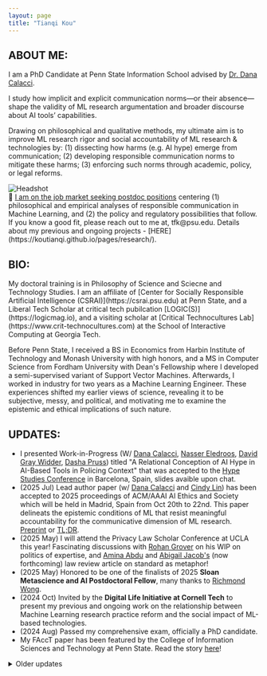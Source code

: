 ```yaml
---
layout: page
title: "Tianqi Kou"
---
```


## **ABOUT ME**:

<div class="intro-hero card">
  <div class="intro-copy pubs" markdown="1">

    
I am a PhD Candidate at Penn State Information School advised by [Dr. Dana Calacci](https://www.dcalacci.net).

I study how implicit and explicit communication norms—or their absence—shape the validity of ML research argumentation and broader discourse about AI tools’ capabilities.

Drawing on philosophical and qualitative methods, my ultimate aim is to improve ML research rigor and social accountability of ML research & technologies by: (1) dissecting how harms (e.g. AI hype) emerge from communication; (2) developing responsible communication norms to mitigate these harms; (3) enforcing such norms through academic, policy, or legal reforms.

  </div>
  <img class="headshot" src="{{ "/assets/img/headshot_crop.jpg" | relative_url }}" alt="Headshot" />
</div>

<div class="job-market-box" markdown="1">
🌟 <ins>I am on the job market seeking postdoc positions</ins> centering (1) philosophical and empirical analyses of responsible communication in Machine Learning, and (2) the policy and regulatory possibilities that follow. If you know a good fit, please reach out to me at, tfk@psu.edu. Details about my previous and ongoing projects - [HERE](https://koutianqi.github.io/pages/research/).
</div>

<!--- and --->

<!--- <div style="clear: both; height: 16px;"></div> --->

<!--- <details class="bio-section" markdown="1">
  <!--- <summary>Bio</summary> --->
<div class="bio-block" markdown="1">

## **BIO**:
<div class="pubs" markdown="1">
My doctoral training is in Philosophy of Science and Sciecne and Technology Studies. I am an affiliate of [Center for Socially Responsible Artificial Intelligence (CSRAI)](https://csrai.psu.edu) at Penn State, and a Liberal Tech Scholar at critical tech pubilcation [LOGIC(S)](https://logicmag.io), and a visiting scholar at [Critical Technocultures Lab](https://www.crit-technocultures.com) at the School of Interactive Computing at Georgia Tech.

Before Penn State, I received a BS in Economics from Harbin Institute of Technology and Monash University with high honors, and a MS in Computer Science from Fordham University with Dean's Fellowship where I developed a semi-supervised variant of Support Vector Machines. Afterwards, I worked in industry for two years as a Machine Learning Engineer. These experiences shifted my earlier views of science, revealing it to be subjective, messy, and political, and motivating me to examine the epistemic and ethical implications of such nature.
</div>

<!--- </details> --->

</div>

## **UPDATES**:
<div class="updates pubs" markdown="1">

- I presented Work-in-Progress (W/ [Dana Calacci](https://www.dcalacci.net), [Nasser Eledroos](https://nasser.wiki), [David Gray Widder](https://davidwidder.me), [Dasha Pruss](https://www.dashapruss.com)) titled "A Relational Conception of AI Hype in AI-Based Tools in Policing Context" that was accepted to the [Hype Studies Conference](https://hypestudies.org/conference) in Barcelona, Spain, slides avaible upon chat.
- (2025 Jul) Lead author paper (w/ [Dana Calacci](https://www.dcalacci.net) and [Cindy Lin](https://lincindy.com)) has been accepted to 2025 proceedings of ACM/AAAI AI Ethics and Society which will be held in Madrid, Spain from Oct 20th to 22nd. This paper delineats the epistemic conditions of ML that resist meaningful accountability for the communicative dimension of ML research. [Preprint](https://arxiv.org/abs/2508.08739) or [TL;DR](https://www.linkedin.com/posts/koutianqi_dead-zone-of-accountability-why-social-claims-activity-7361214088003108864-3aJR?utm_source=share&utm_medium=member_desktop&rcm=ACoAACPLLPcBeEM19ytgUOpXQQb6x_SjOdrvjtQ).
- (2025 May) I will attend the Privacy Law Scholar Conference at UCLA this year! Fascinating discussions with [Rohan Grover](https://www.rohangrover.org) on his WIP on politics of expertise, and [Amina Abdu](https://aminaxabdu.github.io) and [Abigail Jacob's](https://azjacobs.com) (now forthcoming) law review article on standard as metaphor!
- (2025 May) Honored to be one of the finalists of 2025 **Sloan Metascience and AI Postdoctoral Fellow**, many thanks to [Richmond Wong](https://richmondywong.com).
- (2024 Oct) Invited by the **Digital Life Initiative at Cornell Tech** to present my previous and ongoing work on the relationship between Machine Learning research practice reform and the social impact of ML-based technologies.
- (2024 Aug) Passed my comprehensive exam, officially a PhD candidate.
- My FAccT paper has been featured by the College of Information Sciences and Technology at Penn State. Read the story [here](https://ist.psu.edu/news/claim-replicability-may-help-prevent-harms-caused-by-ml)!
 
<details class="older-updates" markdown="1">
<summary>Older updates</summary>
- (2024 Jun) Presented my **first and solo authored paper** "From Model Performance Replicability to Claim Replicability" at 2024 ACM Conference Fairness Accountability and Transparency at Rio de Janeiro, Brazil. [Article](https://arxiv.org/pdf/2404.13131?) or [TL;DR](https://x.com/koutianqi1/status/1782586574850449812).
- (2024 May) Attended NortheastHCI Conference (an alternative to CHI 2024) at Pittsburgh, PA.
- (2024 Apr) Received ACM FAccT'24 Travel Award.
- (2024 Mar) Received Dean's Travel Award.
- (2024 Jan) Joined [LOGIC(S)](https://logicmag.io) as a Liberatory Tech Scholar.
- (2023 Oct) Poster presentation on contradictions between ML replicability and feminist epistemic values at ICDS 2022 Symposium.
- (2023 Sep) I am presenting my work "Function of Replicability in Machine Learning Research" for PhilML 2023 at the University of Tübingen, at Tübingen, Germany.
- (2023 May) Paper abstract accepted by PhilML2023: Philosophy of Science Meets Machine Learning Conference.
- (2023 Apr) I am joined attend the Queer and Trans Graduate Students in STEM Panel as a panelist.
- (2022 Oct) Poster on Replicability in Machine Learning Research admitted to ICDS 2022 Symposium.
- (2022 Jun) I joint organized "Be You in STEM" with the College of IST during the pride parade at State College, PA! 🌈
- (2022 May) Nominated by the College of IST for 2022 Microsoft Ph.D Fellowship.

</details>

</div>

